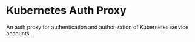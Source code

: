 # Kubernetes Auth Proxy

An auth proxy for authentication and authorization of Kubernetes service accounts.
